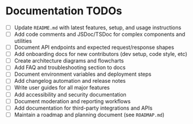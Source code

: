 # Documentation TODOs

- [ ] Update `README.md` with latest features, setup, and usage instructions
- [ ] Add code comments and JSDoc/TSDoc for complex components and utilities
- [ ] Document API endpoints and expected request/response shapes
- [ ] Add onboarding docs for new contributors (dev setup, code style, etc)
- [ ] Create architecture diagrams and flowcharts
- [ ] Add FAQ and troubleshooting section to docs
- [ ] Document environment variables and deployment steps
- [ ] Add changelog automation and release notes
- [ ] Write user guides for all major features
- [ ] Add accessibility and security documentation
- [ ] Document moderation and reporting workflows
- [ ] Add documentation for third-party integrations and APIs
- [ ] Maintain a roadmap and planning document (see `ROADMAP.md`)
